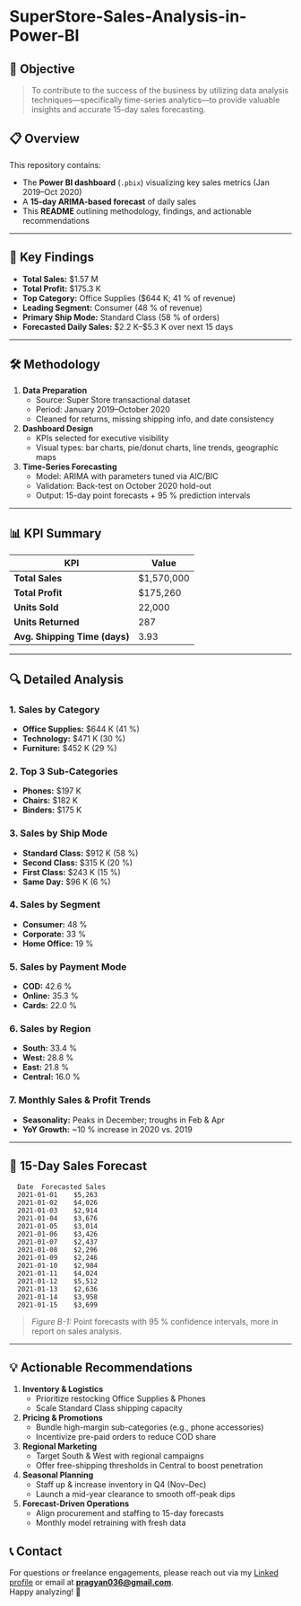 # SuperStore-Sales-Analysis-in-Power-BI

## 🎯 Objective
> To contribute to the success of the business by utilizing data analysis techniques—specifically time-series analytics—to provide valuable insights and accurate 15-day sales forecasting.

## 📋 Overview
This repository contains:
- The **Power BI dashboard** (`.pbix`) visualizing key sales metrics (Jan 2019–Oct 2020)  
- A **15-day ARIMA-based forecast** of daily sales  
- This **README** outlining methodology, findings, and actionable recommendations

---

## 🚀 Key Findings
- **Total Sales:** \$1.57 M  
- **Total Profit:** \$175.3 K  
- **Top Category:** Office Supplies (\$644 K; 41 % of revenue)  
- **Leading Segment:** Consumer (48 % of revenue)  
- **Primary Ship Mode:** Standard Class (58 % of orders)  
- **Forecasted Daily Sales:** \$2.2 K–\$5.3 K over next 15 days  

---

## 🛠 Methodology
1. **Data Preparation**  
   - Source: Super Store transactional dataset  
   - Period: January 2019–October 2020  
   - Cleaned for returns, missing shipping info, and date consistency  
2. **Dashboard Design**  
   - KPIs selected for executive visibility  
   - Visual types: bar charts, pie/donut charts, line trends, geographic maps  
3. **Time-Series Forecasting**  
   - Model: ARIMA with parameters tuned via AIC/BIC  
   - Validation: Back-test on October 2020 hold-out  
   - Output: 15-day point forecasts + 95 % prediction intervals  

---

## 📊 KPI Summary  
| KPI                         | Value         |
|-----------------------------|---------------|
| **Total Sales**             | \$1,570,000   |
| **Total Profit**            | \$175,260     |
| **Units Sold**              | 22,000        |
| **Units Returned**          | 287           |
| **Avg. Shipping Time (days)** | 3.93        |

---

## 🔍 Detailed Analysis

### 1. Sales by Category   
- **Office Supplies:** \$644 K (41 %)  
- **Technology:** \$471 K (30 %)  
- **Furniture:** \$452 K (29 %)

### 2. Top 3 Sub-Categories   
- **Phones:** \$197 K  
- **Chairs:** \$182 K  
- **Binders:** \$175 K

### 3. Sales by Ship Mode  
- **Standard Class:** \$912 K (58 %)  
- **Second Class:** \$315 K (20 %)  
- **First Class:** \$243 K (15 %)  
- **Same Day:** \$96 K (6 %)

### 4. Sales by Segment   
- **Consumer:** 48 %  
- **Corporate:** 33 %  
- **Home Office:** 19 %

### 5. Sales by Payment Mode  
- **COD:** 42.6 %  
- **Online:** 35.3 %  
- **Cards:** 22.0 %

### 6. Sales by Region  
- **South:** 33.4 %  
- **West:** 28.8 %  
- **East:** 21.8 %  
- **Central:** 16.0 %

### 7. Monthly Sales & Profit Trends  
- **Seasonality:** Peaks in December; troughs in Feb & Apr  
- **YoY Growth:** ~10 % increase in 2020 vs. 2019  

---

## 🔮 15-Day Sales Forecast
      Date	Forecasted Sales
      2021-01-01	$5,263
      2021-01-02	$4,026
      2021-01-03	$2,914
      2021-01-04	$3,676
      2021-01-05	$3,014
      2021-01-06	$3,426
      2021-01-07	$2,437
      2021-01-08	$2,296
      2021-01-09	$2,246
      2021-01-10	$2,984
      2021-01-11	$4,024
      2021-01-12	$5,512
      2021-01-13	$2,636
      2021-01-14	$3,958
      2021-01-15	$3,699


> *Figure B-1:* Point forecasts with 95 % confidence intervals, more in report on sales analysis.

---

## 💡 Actionable Recommendations
1. **Inventory & Logistics**  
   - Prioritize restocking Office Supplies & Phones  
   - Scale Standard Class shipping capacity  
2. **Pricing & Promotions**  
   - Bundle high-margin sub-categories (e.g., phone accessories)  
   - Incentivize pre-paid orders to reduce COD share  
3. **Regional Marketing**  
   - Target South & West with regional campaigns  
   - Offer free-shipping thresholds in Central to boost penetration  
4. **Seasonal Planning**  
   - Staff up & increase inventory in Q4 (Nov–Dec)  
   - Launch a mid-year clearance to smooth off-peak dips  
5. **Forecast-Driven Operations**  
   - Align procurement and staffing to 15-day forecasts  
   - Monthly model retraining with fresh data


## 📞 Contact
For questions or freelance engagements, please reach out via my [Linked profile](https://www.linkedin.com/in/pragyan-dhakal-b3a952319/) or email at **pragyan036@gmail.com**.  
Happy analyzing! 🚀  
